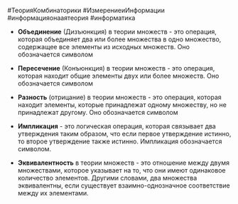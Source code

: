 #ТеорияКомбинаторики #ИзмерениеиИнформации #информацияонааятеория #информатика

- **Объединение** (Дизъюнкция) в теории множеств - это операция, которая объединяет два или более множества в одно множество, содержащее все элементы из исходных множеств. Оно обозначается символом

- **Пересечение** (Конъюнкция) в теории множеств - это операция, которая находит общие элементы двух или более множеств. Оно обозначается символом

- **Разность** (отрицание) в теории множеств - это операция, которая находит элементы, которые принадлежат одному множеству, но не принадлежат другому. Оно обозначается символом

- **Импликация** - это логическая операция, которая связывает два утверждения таким образом, что если первое утверждение истинно, то второе утверждение также истинно. Импликация обозначается символом.

- **Эквивалентность** в теории множеств - это отношение между двумя множествами, которое указывает на то, что они имеют одинаковое количество элементов. Другими словами, два множества эквивалентны, если существует взаимно-однозначное соответствие между их элементами.
